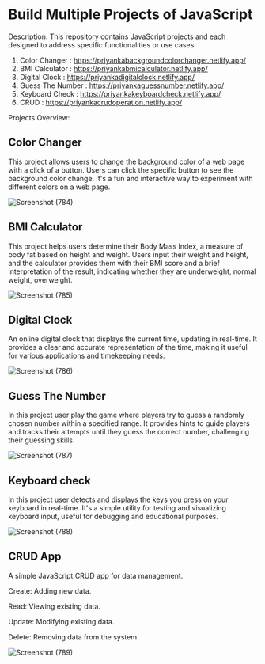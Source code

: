 # Build Multiple Projects of JavaScript

Description: This repository contains JavaScript projects and each designed to address specific functionalities or use cases.

1. Color Changer : https://priyankabackgroundcolorchanger.netlify.app/
2. BMI Calculator : https://priyankabmicalculator.netlify.app/
3. Digital Clock : https://priyankadigitalclock.netlify.app/
4. Guess The Number : https://priyankaguessnumber.netlify.app/
5. Keyboard Check : https://priyankakeyboardcheck.netlify.app/
6. CRUD : https://priyankacrudoperation.netlify.app/  

Projects Overview: 

## Color Changer 
This project allows users to change the background color of a web page with a click of a button. Users can click the specific button to see the background color change. It's a fun and interactive way to experiment with different colors on a web page.

![Screenshot (784)](https://github.com/PriyankaBtech/React_with_Projects/assets/109729930/2bb391c0-da69-4c8a-8862-3b7d1360e9fe)


## BMI Calculator
This project helps users determine their Body Mass Index, a measure of body fat based on height and weight. Users input their weight and height, and the calculator provides them with their BMI score and a brief interpretation of the result, indicating whether they are underweight, normal weight, overweight.

![Screenshot (785)](https://github.com/PriyankaBtech/React_with_Projects/assets/109729930/7351f140-4c30-4944-a2f7-d8e135d1bdf8)


## Digital Clock
An online digital clock that displays the current time, updating in real-time. It provides a clear and accurate representation of the time, making it useful for various applications and timekeeping needs.

![Screenshot (786)](https://github.com/PriyankaBtech/React_with_Projects/assets/109729930/ea41c800-01a3-44c5-82d0-c3c2c08ee069)


## Guess The Number
In this project user play the game where players try to guess a randomly chosen number within a specified range. It provides hints to guide players and tracks their attempts until they guess the correct number, challenging their guessing skills.

![Screenshot (787)](https://github.com/PriyankaBtech/React_with_Projects/assets/109729930/8f5889cf-7534-4593-9303-25484ffce1a3)


## Keyboard check
In this project user detects and displays the keys you press on your keyboard in real-time. It's a simple utility for testing and visualizing keyboard input, useful for debugging and educational purposes.

![Screenshot (788)](https://github.com/PriyankaBtech/React_with_Projects/assets/109729930/cfb954d5-0e22-4c84-86ec-742921d9ad85)


## CRUD App
A simple JavaScript CRUD app for data management.


Create: Adding new data.

Read: Viewing existing data.

Update: Modifying existing data.

Delete: Removing data from the system.

![Screenshot (789)](https://github.com/PriyankaBtech/React_with_Projects/assets/109729930/ce2ddced-2cd7-46d4-903b-7c27641e1eb1)








